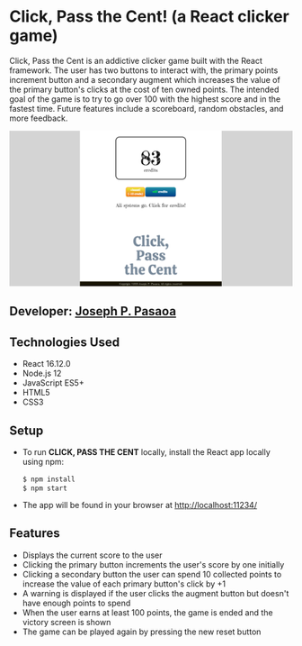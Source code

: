 # Click, Pass the Cent! (a React clicker game)

Click, Pass the Cent is an addictive clicker game built with the React framework. The user has two buttons to interact with, the primary points increment button and a secondary augment which increases the value of the primary button's clicks at the cost of ten owned points. The intended goal of the game is to try to go over 100 with the highest score and in the fastest time. Future features include a scoreboard, random obstacles, and more feedback.

![Click, Pass the Cent screen capture](./readme/screencap.png)

## Developer: [**Joseph P. Pasaoa**](https://github.com/joseph-p-pasaoa)

## Technologies Used
+ React 16.12.0
+ Node.js 12
+ JavaScript ES5+
+ HTML5
+ CSS3

## Setup

+ To run **CLICK, PASS THE CENT** locally, install the React app locally using npm:
  ```
  $ npm install
  $ npm start
  ```
+ The app will be found in your browser at [http://localhost:11234/](http://localhost:11234/)

## Features

- Displays the current score to the user
- Clicking the primary button increments the user's score by one initially
- Clicking a secondary button the user can spend 10 collected points to increase the value of each primary button's click by +1
- A warning is displayed if the user clicks the augment button but doesn't have enough points to spend
- When the user earns at least 100 points, the game is ended and the victory screen is shown
- The game can be played again by pressing the new reset button

